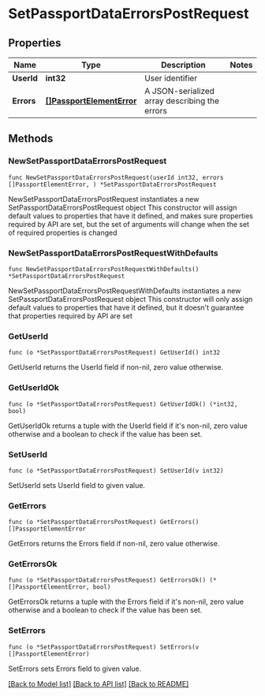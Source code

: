 # SetPassportDataErrorsPostRequest

## Properties

Name | Type | Description | Notes
------------ | ------------- | ------------- | -------------
**UserId** | **int32** | User identifier | 
**Errors** | [**[]PassportElementError**](PassportElementError.md) | A JSON-serialized array describing the errors | 

## Methods

### NewSetPassportDataErrorsPostRequest

`func NewSetPassportDataErrorsPostRequest(userId int32, errors []PassportElementError, ) *SetPassportDataErrorsPostRequest`

NewSetPassportDataErrorsPostRequest instantiates a new SetPassportDataErrorsPostRequest object
This constructor will assign default values to properties that have it defined,
and makes sure properties required by API are set, but the set of arguments
will change when the set of required properties is changed

### NewSetPassportDataErrorsPostRequestWithDefaults

`func NewSetPassportDataErrorsPostRequestWithDefaults() *SetPassportDataErrorsPostRequest`

NewSetPassportDataErrorsPostRequestWithDefaults instantiates a new SetPassportDataErrorsPostRequest object
This constructor will only assign default values to properties that have it defined,
but it doesn't guarantee that properties required by API are set

### GetUserId

`func (o *SetPassportDataErrorsPostRequest) GetUserId() int32`

GetUserId returns the UserId field if non-nil, zero value otherwise.

### GetUserIdOk

`func (o *SetPassportDataErrorsPostRequest) GetUserIdOk() (*int32, bool)`

GetUserIdOk returns a tuple with the UserId field if it's non-nil, zero value otherwise
and a boolean to check if the value has been set.

### SetUserId

`func (o *SetPassportDataErrorsPostRequest) SetUserId(v int32)`

SetUserId sets UserId field to given value.


### GetErrors

`func (o *SetPassportDataErrorsPostRequest) GetErrors() []PassportElementError`

GetErrors returns the Errors field if non-nil, zero value otherwise.

### GetErrorsOk

`func (o *SetPassportDataErrorsPostRequest) GetErrorsOk() (*[]PassportElementError, bool)`

GetErrorsOk returns a tuple with the Errors field if it's non-nil, zero value otherwise
and a boolean to check if the value has been set.

### SetErrors

`func (o *SetPassportDataErrorsPostRequest) SetErrors(v []PassportElementError)`

SetErrors sets Errors field to given value.



[[Back to Model list]](../README.md#documentation-for-models) [[Back to API list]](../README.md#documentation-for-api-endpoints) [[Back to README]](../README.md)


